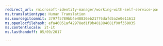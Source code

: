 ```yaml
---
redirect_url: /microsoft-identity-manager/working-with-self-service-password-reset
ms.translationtype: Human Translation
ms.sourcegitcommit: 3797f5789bb4e48836eb21776dafd5a2e0e11613
ms.openlocfilehash: efa46051af42978ed1f9b401884681f00f358035
ms.contentlocale: it-it
ms.lasthandoff: 05/09/2017

---
```


